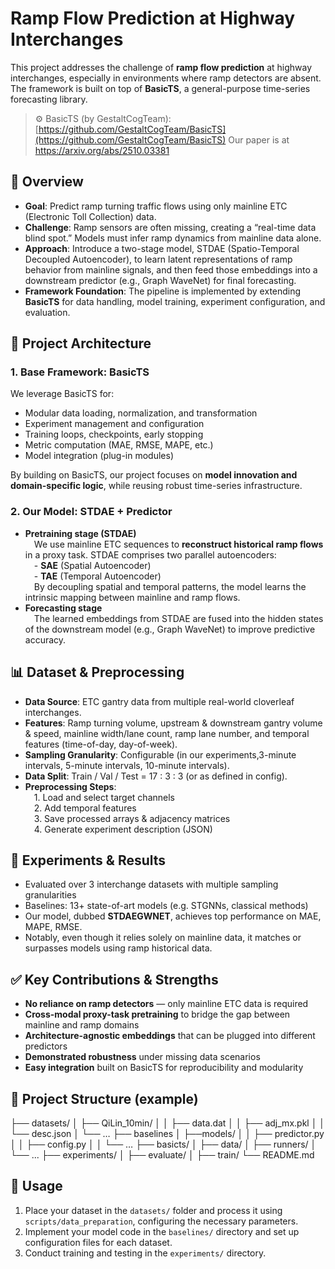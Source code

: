 # Ramp Flow Prediction at Highway Interchanges
This project addresses the challenge of **ramp flow prediction** at highway interchanges, especially in environments where ramp detectors are absent. The framework is built on top of **BasicTS**, a general-purpose time-series forecasting library.  
> ⚙️ BasicTS (by GestaltCogTeam): [https://github.com/GestaltCogTeam/BasicTS](https://github.com/GestaltCogTeam/BasicTS) 
> Our paper is at https://arxiv.org/abs/2510.03381
## 📌 Overview

- **Goal**: Predict ramp turning traffic flows using only mainline ETC (Electronic Toll Collection) data.  
- **Challenge**: Ramp sensors are often missing, creating a “real-time data blind spot.” Models must infer ramp dynamics from mainline data alone.  
- **Approach**: Introduce a two-stage model, STDAE (Spatio-Temporal Decoupled Autoencoder), to learn latent representations of ramp behavior from mainline signals, and then feed those embeddings into a downstream predictor (e.g., Graph WaveNet) for final forecasting.  
- **Framework Foundation**: The pipeline is implemented by extending **BasicTS** for data handling, model training, experiment configuration, and evaluation.  

## 🚀 Project Architecture

### 1. Base Framework: BasicTS  
We leverage BasicTS for:

- Modular data loading, normalization, and transformation  
- Experiment management and configuration  
- Training loops, checkpoints, early stopping  
- Metric computation (MAE, RMSE, MAPE, etc.)  
- Model integration (plug-in modules)  

By building on BasicTS, our project focuses on **model innovation and domain-specific logic**, while reusing robust time-series infrastructure.

### 2. Our Model: STDAE + Predictor  
- **Pretraining stage (STDAE)**  
  We use mainline ETC sequences to **reconstruct historical ramp flows** in a proxy task. STDAE comprises two parallel autoencoders:  
  - **SAE** (Spatial Autoencoder)  
  - **TAE** (Temporal Autoencoder)  
  By decoupling spatial and temporal patterns, the model learns the intrinsic mapping between mainline and ramp flows.  
- **Forecasting stage**  
  The learned embeddings from STDAE are fused into the hidden states of the downstream model (e.g., Graph WaveNet) to improve predictive accuracy.

## 📊 Dataset & Preprocessing

- **Data Source**: ETC gantry data from multiple real-world cloverleaf interchanges.  
- **Features**: Ramp turning volume, upstream & downstream gantry volume & speed, mainline width/lane count, ramp lane number, and temporal features (time-of-day, day-of-week).  
- **Sampling Granularity**: Configurable (in our experiments,3-minute intervals, 5-minute intervals, 10-minute intervals).  
- **Data Split**: Train / Val / Test = 17 : 3 : 3 (or as defined in config).  
- **Preprocessing Steps**:  
  1. Load and select target channels  
  2. Add temporal features  
  3. Save processed arrays & adjacency matrices  
  4. Generate experiment description (JSON)  

## 🧪 Experiments & Results

- Evaluated over 3 interchange datasets with multiple sampling granularities  
- Baselines: 13+ state-of-art models (e.g. STGNNs, classical methods)  
- Our model, dubbed **STDAEGWNET**, achieves top performance on MAE, MAPE, RMSE.  
- Notably, even though it relies solely on mainline data, it matches or surpasses models using ramp historical data.

## ✅ Key Contributions & Strengths

- **No reliance on ramp detectors** — only mainline ETC data is required  
- **Cross-modal proxy-task pretraining** to bridge the gap between mainline and ramp domains  
- **Architecture-agnostic embeddings** that can be plugged into different predictors  
- **Demonstrated robustness** under missing data scenarios  
- **Easy integration** built on BasicTS for reproducibility and modularity  

## 📂 Project Structure (example)
├── datasets/
│ ├── QiLin_10min/
│ │ ├── data.dat
│ │ ├── adj_mx.pkl
│ │ └── desc.json
│ └── …
├── baselines
│ ├──models/
│ │ ├── predictor.py
│ │ ├── config.py
│ │ └── …
├── basicts/
│ ├── data/
│ ├── runners/
│ └── ...
├── experiments/
│ ├── evaluate/
│ ├── train/
└── README.md
## 📌 Usage

1. Place your dataset in the `datasets/` folder and process it using `scripts/data_preparation`, configuring the necessary parameters.  
2. Implement your model code in the `baselines/` directory and set up configuration files for each dataset.  
3. Conduct training and testing in the `experiments/` directory.  
